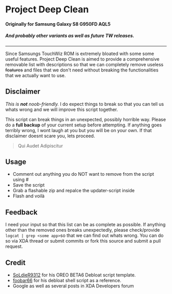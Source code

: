 # Project Deep Clean
#### Originally for Samsung Galaxy S8 G950FD AQL5 
##### And probably other variants as well as future TW releases.

------------


Since Samsungs TouchWiz ROM is extremely bloated with some some useful features. Project Deep Clean is aimed to provide a comprehensive removable list with descriptions so that we can completely remove useless ~~features~~ and files that we don't need without breaking the functionalities that we actually want to use.

## Disclaimer
*This is **not** noob-friendly.* I do expect things to break so that you can tell us whats wrong and we will improve this script together.

This script can break things in an unexpected, possibly horrible way. Please do a **full backup** of your current setup before attempting. If anything goes terribly wrong, I wont laugh at you but you will be on your own.
If that disclaimer doesnt scare you, lets proceed.

> Qui Audet Adipiscitur

## Usage
- Comment out anything you do NOT want to remove from the script using #
- Save the script
- Grab a flashable zip and repalce the updater-script inside
- Flash and voilà

## Feedback
I need your input so that this list can be as complete as possible. If anything other than the removed ones breaks unexpectedly, please check/provide `logcat | grep <some app>`so that we can find out whats wrong. You can do so via XDA thread or submit commits or fork this source and submit a pull request.

## Credit
- [SoLdieR9312](https://forum.xda-developers.com/member.php?u=4860093 "SoLdieR9312") for his OREO BETA6 Debloat script template.
- [foobar66](https://forum.xda-developers.com/member.php?u=3463514 "foobar66") for his debloat shell script as a reference.
- Google as well as several posts in XDA Developers forum
